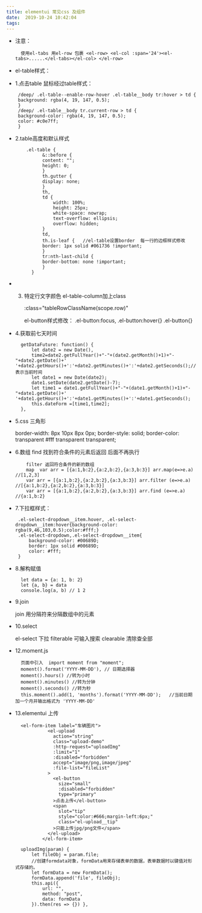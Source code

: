 ```yaml
---
title: elementui 常见css 及组件
date:  2019-10-24 10:42:04
tags:
---
```


- 注意：

        使用el-tabs 用el-row 包裹 <el-row> <el-col :span='24'><el-tabs>......</el-tabs></el-col> </el-row>

-  el-table样式：

 + 1.点击table 鼠标经过table样式：

        /deep/ .el-table--enable-row-hover .el-table__body tr:hover > td {
        background: rgba(4, 19, 147, 0.5);
        }
        /deep/ .el-table__body tr.current-row > td {
        background-color: rgba(4, 19, 147, 0.5);
        color: #c0e7ff;
        }

+ 2.table高度和默认样式

          .el-table {
                &::before {
                content: "";
                height: 0;
                }
                th.gutter {
                display: none;
                }
                th,
                td {
                    width: 100%;
                    height: 25px;
                    white-space: nowrap;
                    text-overflow: ellipsis;
                    overflow: hidden;
                }
                td,
                th.is-leaf {   //el-table设置border  每一行的边框样式修改
                border: 1px solid #061736 !important;
                }
                tr:nth-last-child {
                border-bottom: none !important;
                }
            }


+ 3. 特定行文字颜色 el-table-column加上class

        :class="tableRowClassName(scope.row)"


        el-button样式修改：
        .el-button:focus, .el-button:hover{}
        .el-button{}


+ 4.获取前七天时间

        getDataFuture: function() {
            let date2 = new Date(),
            time2=date2.getFullYear()+"-"+(date2.getMonth()+1)+"-"+date2.getDate()+' '+date2.getHours()+':'+date2.getMinutes()+':'+date2.getSeconds();//time1表示当前时间
            let date1 = new Date(date2);
            date1.setDate(date2.getDate()-7);
            let time1 = date1.getFullYear()+"-"+(date1.getMonth()+1)+"-"+date1.getDate()+' '+date1.getHours()+':'+date1.getMinutes()+':'+date1.getSeconds();
            this.dateForm =[time1,time2];
        },

+ 5.css 三角形

    border-width: 8px 10px 8px 0px;
    border-style: solid;
    border-color: transparent #fff transparent transparent;

+ 6.数组 find 找到符合条件的元素后返回 后面不再执行

          filter 返回符合条件的新的数组 
          map  var arr = [{a:1,b:2},{a:2,b:2},{a:3,b:3}] arr.map(e=>e.a)  //[1,2,3]
 	      var arr = [{a:1,b:2},{a:2,b:2},{a:3,b:3}] arr.filter (e=>e.a)  //[{a:1,b:2},{a:2,b:2},{a:3,b:3}]
	      var arr = [{a:1,b:2},{a:2,b:2},{a:3,b:3}] arr.find (e=>e.a)  //{a:1,b:2}

 + 7.下拉框样式：
        
        .el-select-dropdown__item.hover, .el-select-dropdown__item:hover{background-color: rgba(9,46,103,0.5);color:#fff;}
        .el-select-dropdown,.el-select-dropdown__item{
            background-color: #00689D;
            border: 1px solid #00689D;
            color: #fff;
        }

+ 8.解构赋值

        let data = {a: 1, b: 2}
        let {a, b} = data
        console.log(a, b) // 1 2

+ 9.join

    join 用分隔符来分隔数组中的元素

+ 10.select

  el-select 下拉 filterable 可输入搜索 clearable 清除查全部



+ 12.moment.js

        页面中引入  import moment from "moment";
        moment().format('YYYY-MM-DD'), // 日期选择器
        moment().hours() //转为小时
        moment().minutes() //转为分钟
        moment().seconds() //转为秒
        this.moment().add(1, 'months').format('YYYY-MM-DD');   //当前日期加一个月并输出格式为 'YYYY-MM-DD'


+ 13.elementui 上传

        <el-form-item label="车辆图片">
                  <el-upload
                    action="string"
                    class="upload-demo"
                    :http-request="uploadImg"
                    :limit="1"
                    :disabled="forbidden"
                    accept="image/png,image/jpeg"
                    :file-list="fileList"
                  >
                    <el-button
                      size="small"
                      :disabled="forbidden"
                      type="primary"
                    >点击上传</el-button>
                    <span
                      slot="tip"
                      style="color:#666;margin-left:6px;"
                      class="el-upload__tip"
                    >只能上传jpg/png文件</span>
                  </el-upload>
                </el-form-item>

        uploadImg(param) {
            let fileObj = param.file;
            //创建formdata对象，formData用来存储表单的数据，表单数据时以键值对形式存储的。
            let formData = new FormData();
            formData.append('file', fileObj);
            this.api({
                url: "",
                method: "post",
                data: formData
            }).then(res => {}) },

